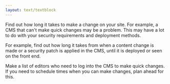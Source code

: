 ```yaml
---
layout: text/textblock
---
```

Find out how long it takes to make a change on your site. For example, a CMS that can't make quick changes may be a problem. This may have a lot to do with your security requirements and deployment methods. 

For example, find out how long it takes from when a content change is made or a security patch is applied in the CMS, until it is deployed or seen on the front end.

Make a list of editors who need to log into the CMS to make quick changes. If you need to schedule times when you can make changes, plan ahead for this.
